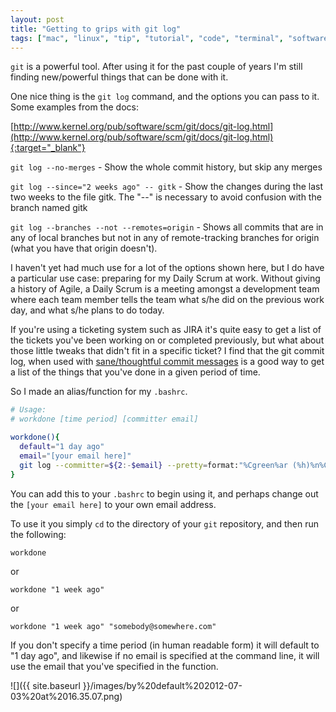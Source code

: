```yaml
---
layout: post
title: "Getting to grips with git log"
tags: ["mac", "linux", "tip", "tutorial", "code", "terminal", "software", "github", "development"]
---
```

`git` is a powerful tool. After using it for the past couple of years I'm still finding new/powerful things that can be done with it.

<!-- more -->

One nice thing is the `git log` command, and the options you can pass to it. Some examples from the docs:

[http://www.kernel.org/pub/software/scm/git/docs/git-log.html](http://www.kernel.org/pub/software/scm/git/docs/git-log.html){:target="_blank"}

`git log --no-merges` - Show the whole commit history, but skip any merges

`git log --since="2 weeks ago" -- gitk` - Show the changes during the last two weeks to the file gitk. The "--" is necessary to avoid confusion with the branch named gitk

`git log --branches --not --remotes=origin` - Shows all commits that are in any of local branches but not in any of remote-tracking branches for origin (what you have that origin doesn't).

I haven't yet had much use for a lot of the options shown here, but I do have a particular use case: preparing for my Daily Scrum at work. Without giving a history of Agile, a Daily Scrum is a meeting amongst a development team where each team member tells the team what s/he did on the previous work day, and what s/he plans to do today.

If you're using a ticketing system such as JIRA it's quite easy to get a list of the tickets you've been working on or completed previously, but what about those little tweaks that didn't fit in a specific ticket? I find that the git commit log, when used with [sane/thoughtful commit messages](http://lea.verou.me/2012/04/git-commit-m-everything/) is a good way to get a list of the things that you've done in a given period of time.

So I made an alias/function for my `.bashrc`.

```bash
# Usage:
# workdone [time period] [committer email]

workdone(){
  default="1 day ago"
  email="[your email here]"
  git log --committer=${2:-$email} --pretty=format:"%Cgreen%ar (%h)%n%Creset> %s %b%n" --since="${1:-$default}" --no-merges
}
```

You can add this to your `.bashrc` to begin using it, and perhaps change out the `[your email here]` to your own email address.

To use it you simply `cd` to the directory of your `git` repository, and then run the following:

`workdone`

or

`workdone "1 week ago"`

or

`workdone "1 week ago" "somebody@somewhere.com"`

If you don't specify a time period (in human readable form) it will default to "1 day ago", and likewise if no email is specified at the command line, it will use the email that you've specified in the function.

![]({{ site.baseurl }}/images/by%20default%202012-07-03%20at%2016.35.07.png)
